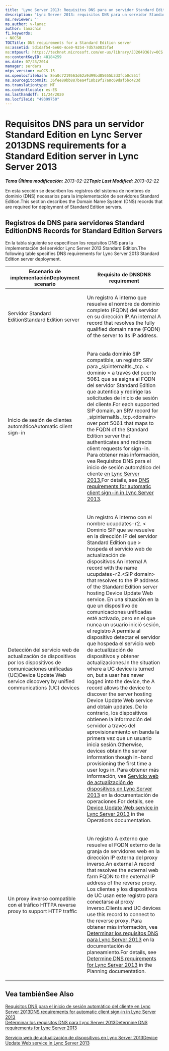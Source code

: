```yaml
---
title: 'Lync Server 2013: Requisitos DNS para un servidor Standard Edition'
description: 'Lync Server 2013: requisitos DNS para un servidor Standard Edition.'
ms.reviewer: ''
ms.author: v-lanac
author: lanachin
f1.keywords:
- NOCSH
TOCTitle: DNS requirements for a Standard Edition server
ms:assetid: 5d1daf54-6e60-4ce0-9254-7d57a0835fa4
ms:mtpsurl: https://technet.microsoft.com/en-us/library/JJ204936(v=OCS.15)
ms:contentKeyID: 48184259
ms.date: 07/23/2014
manager: serdars
mtps_version: v=OCS.15
ms.openlocfilehash: 8ea0c7219563d62a9d99bd85655b3d3fcb0c551f
ms.sourcegitcommit: 36fee89bb887bea4f18b19f17a8c69daf5bc423d
ms.translationtype: MT
ms.contentlocale: es-ES
ms.lasthandoff: 11/24/2020
ms.locfileid: "49399750"
---
```

# <a name="dns-requirements-for-a-standard-edition-server-in-lync-server-2013"></a><span data-ttu-id="a6d66-103">Requisitos DNS para un servidor Standard Edition en Lync Server 2013</span><span class="sxs-lookup"><span data-stu-id="a6d66-103">DNS requirements for a Standard Edition server in Lync Server 2013</span></span>

<div data-xmlns="http://www.w3.org/1999/xhtml">

<div class="topic" data-xmlns="http://www.w3.org/1999/xhtml" data-msxsl="urn:schemas-microsoft-com:xslt" data-cs="https://msdn.microsoft.com/">

<div data-asp="https://msdn2.microsoft.com/asp">



</div>

<div id="mainSection">

<div id="mainBody"><span data-ttu-id="a6d66-104">

<span> </span></span><span class="sxs-lookup"><span data-stu-id="a6d66-104">

<span> </span></span></span>

<span data-ttu-id="a6d66-105">_**Tema Última modificación:** 2013-02-22_</span><span class="sxs-lookup"><span data-stu-id="a6d66-105">_**Topic Last Modified:** 2013-02-22_</span></span>

<span data-ttu-id="a6d66-106">En esta sección se describen los registros del sistema de nombres de dominio (DNS) necesarios para la implementación de servidores Standard Edition.</span><span class="sxs-lookup"><span data-stu-id="a6d66-106">This section describes the Domain Name System (DNS) records that are required for deployment of Standard Edition servers.</span></span>

<div>

## <a name="dns-records-for-standard-edition-servers"></a><span data-ttu-id="a6d66-107">Registros de DNS para servidores Standard Edition</span><span class="sxs-lookup"><span data-stu-id="a6d66-107">DNS Records for Standard Edition Servers</span></span>

<span data-ttu-id="a6d66-108">En la tabla siguiente se especifican los requisitos DNS para la implementación del servidor Lync Server 2013 Standard Edition.</span><span class="sxs-lookup"><span data-stu-id="a6d66-108">The following table specifies DNS requirements for Lync Server 2013 Standard Edition server deployment.</span></span>


<table>
<colgroup>
<col style="width: 50%" />
<col style="width: 50%" />
</colgroup>
<thead>
<tr class="header">
<th><span data-ttu-id="a6d66-109">Escenario de implementación</span><span class="sxs-lookup"><span data-stu-id="a6d66-109">Deployment scenario</span></span></th>
<th><span data-ttu-id="a6d66-110">Requisito de DNS</span><span class="sxs-lookup"><span data-stu-id="a6d66-110">DNS requirement</span></span></th>
</tr>
</thead>
<tbody>
<tr class="odd">
<td><p><span data-ttu-id="a6d66-111">Servidor Standard Edition</span><span class="sxs-lookup"><span data-stu-id="a6d66-111">Standard Edition server</span></span></p></td>
<td><p><span data-ttu-id="a6d66-112">Un registro A interno que resuelve el nombre de dominio completo (FQDN) del servidor en su dirección IP.</span><span class="sxs-lookup"><span data-stu-id="a6d66-112">An internal A record that resolves the fully qualified domain name (FQDN) of the server to its IP address.</span></span></p></td>
</tr>
<tr class="even">
<td><p><span data-ttu-id="a6d66-113">Inicio de sesión de clientes automático</span><span class="sxs-lookup"><span data-stu-id="a6d66-113">Automatic client sign-in</span></span></p></td>
<td><p><span data-ttu-id="a6d66-114">Para cada dominio SIP compatible, un registro SRV para _sipinternaltls._tcp. &lt; dominio &gt; a través del puerto 5061 que se asigna al FQDN del servidor Standard Edition que autentica y redirige las solicitudes de inicio de sesión del cliente.</span><span class="sxs-lookup"><span data-stu-id="a6d66-114">For each supported SIP domain, an SRV record for _sipinternaltls._tcp.&lt;domain&gt; over port 5061 that maps to the FQDN of the Standard Edition server that authenticates and redirects client requests for sign-in.</span></span> <span data-ttu-id="a6d66-115">Para obtener más información, vea Requisitos DNS para el inicio de sesión automático del cliente <a href="lync-server-2013-dns-requirements-for-automatic-client-sign-in.md">en Lync Server 2013.</a></span><span class="sxs-lookup"><span data-stu-id="a6d66-115">For details, see <a href="lync-server-2013-dns-requirements-for-automatic-client-sign-in.md">DNS requirements for automatic client sign-in in Lync Server 2013</a>.</span></span></p></td>
</tr>
<tr class="odd">
<td><p><span data-ttu-id="a6d66-116">Detección del servicio web de actualización de dispositivos por los dispositivos de comunicaciones unificadas (UC)</span><span class="sxs-lookup"><span data-stu-id="a6d66-116">Device Update Web service discovery by unified communications (UC) devices</span></span></p></td>
<td><p><span data-ttu-id="a6d66-117">Un registro A interno con el nombre ucupdates-r2. &lt; Dominio SIP que se resuelve en la dirección IP del servidor Standard Edition que &gt; hospeda el servicio web de actualización de dispositivos.</span><span class="sxs-lookup"><span data-stu-id="a6d66-117">An internal A record with the name ucupdates-r2.&lt;SIP domain&gt; that resolves to the IP address of the Standard Edition server hosting Device Update Web service.</span></span> <span data-ttu-id="a6d66-118">En una situación en la que un dispositivo de comunicaciones unificadas esté activado, pero en el que nunca un usuario inició sesión, el registro A permite al dispositivo detectar el servidor que hospeda el servicio web de actualización de dispositivos y obtener actualizaciones.</span><span class="sxs-lookup"><span data-stu-id="a6d66-118">In the situation where a UC device is turned on, but a user has never logged into the device, the A record allows the device to discover the server hosting Device Update Web service and obtain updates.</span></span> <span data-ttu-id="a6d66-119">De lo contrario, los dispositivos obtienen la información del servidor a través del aprovisionamiento en banda la primera vez que un usuario inicia sesión.</span><span class="sxs-lookup"><span data-stu-id="a6d66-119">Otherwise, devices obtain the server information though in-band provisioning the first time a user logs in.</span></span> <span data-ttu-id="a6d66-120">Para obtener más información, vea <a href="lync-server-2013-device-update-web-service.md">Servicio web de actualización de dispositivos en Lync Server 2013</a> en la documentación de operaciones.</span><span class="sxs-lookup"><span data-stu-id="a6d66-120">For details, see <a href="lync-server-2013-device-update-web-service.md">Device Update Web service in Lync Server 2013</a> in the Operations documentation.</span></span></p></td>
</tr>
<tr class="even">
<td><p><span data-ttu-id="a6d66-121">Un proxy inverso compatible con el tráfico HTTP</span><span class="sxs-lookup"><span data-stu-id="a6d66-121">A reverse proxy to support HTTP traffic</span></span></p></td>
<td><p><span data-ttu-id="a6d66-122">Un registro A externo que resuelve el FQDN externo de la granja de servidores web en la dirección IP externa del proxy inverso.</span><span class="sxs-lookup"><span data-stu-id="a6d66-122">An external A record that resolves the external web farm FQDN to the external IP address of the reverse proxy.</span></span> <span data-ttu-id="a6d66-123">Los clientes y los dispositivos de UC usan este registro para conectarse al proxy inverso.</span><span class="sxs-lookup"><span data-stu-id="a6d66-123">Clients and UC devices use this record to connect to the reverse proxy.</span></span> <span data-ttu-id="a6d66-124">Para obtener más información, vea <a href="lync-server-2013-determine-dns-requirements.md">Determinar los requisitos DNS para Lync Server 2013</a> en la documentación de planeamiento.</span><span class="sxs-lookup"><span data-stu-id="a6d66-124">For details, see <a href="lync-server-2013-determine-dns-requirements.md">Determine DNS requirements for Lync Server 2013</a> in the Planning documentation.</span></span></p></td>
</tr>
</tbody>
</table>


</div>

<div>

## <a name="see-also"></a><span data-ttu-id="a6d66-125">Vea también</span><span class="sxs-lookup"><span data-stu-id="a6d66-125">See Also</span></span>


[<span data-ttu-id="a6d66-126">Requisitos DNS para el inicio de sesión automático del cliente en Lync Server 2013</span><span class="sxs-lookup"><span data-stu-id="a6d66-126">DNS requirements for automatic client sign-in in Lync Server 2013</span></span>](lync-server-2013-dns-requirements-for-automatic-client-sign-in.md)  
[<span data-ttu-id="a6d66-127">Determinar los requisitos DNS para Lync Server 2013</span><span class="sxs-lookup"><span data-stu-id="a6d66-127">Determine DNS requirements for Lync Server 2013</span></span>](lync-server-2013-determine-dns-requirements.md)  


[<span data-ttu-id="a6d66-128">Servicio web de actualización de dispositivos en Lync Server 2013</span><span class="sxs-lookup"><span data-stu-id="a6d66-128">Device Update Web service in Lync Server 2013</span></span>](lync-server-2013-device-update-web-service.md)  
  

<span data-ttu-id="a6d66-129"></div>

</div>

<span> </span>

</div>

</div>

</span><span class="sxs-lookup"><span data-stu-id="a6d66-129"></div>

</div>

<span> </span>

</div>

</div>

</span></span></div>

